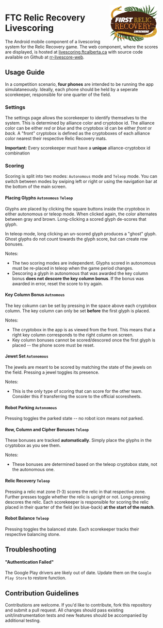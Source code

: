 <img
    src="/app/src/main/res/drawable/logo.png"
    width="160"
    height="120"
    title="Logo"
    align="right"
    alt="Relic Recovery Logo"/>

# FTC Relic Recovery Livescoring
The Android mobile component of a livescoring system for the Relic Recovery game. The web component, where the scores are displayed, is 
hosted at [livescoring.ftcalberta.ca](livescoring.ftcalberta.ca) with source code available on Github at [rr-livescore-web](https://github.com/jhryniw/rr-livescore-web).

## Usage Guide
In a competition scenario, **four phones** are intended to be running the app simulataneously. Ideally, each phone should be held by a seperate scorekeeper, responsible for one quarter of the field. 

### Settings
The settings page allows the scorekeeper to identify themselves to the system. This is determined by alliance color and cryptobox id. The alliance color can be either _red_ or _blue_ and the cryptobox id can be either _front_ or _back_. A "front" cryptobox is defined as the cryptoboxes of each alliance color nearest their respective Relic Recovery mats.

**Important:** Every scorekeeper must have a **unique** alliance-cryptobox id combination 

### Scoring
Scoring is split into two modes: `Autonomous` mode and `Teleop` mode. You can switch between modes by swiping left or right or using the navigation bar at the bottom of the main screen.

#### Placing Glyphs `Autonomous` `Teleop`
Glyphs are placed by clicking the square buttons inside the cryptobox in either autonomous or teleop mode. When clicked again, the color alternates between gray and brown. Long-clicking a scored glyph de-scores that glyph.

In teleop mode, long clicking an un-scored glyph produces a "ghost" glyph. Ghost glyphs do not count towards the glyph score, but can create row bonuses.

Notes:
* The two scoring modes are independent. Glyphs scored in autonomous must be re-placed in teleop when the game period changes.
* Descoring a glyph in autonomous that was awarded the key column bonus **does not descore the key column bonus**. If the bonus was awarded in error, reset the score to try again.

#### Key Column Bonus `Autnomous`
The key cokumn can be set by pressing in the space above each cryptobox column. The key column can only be set **before** the first glyph is placed.

Notes:
* The cryptobox in the app is as viewed from the front. This means that a right key column corresponds to the right column on screen.
* Key column bonuses cannot be scored/descored once the first glyph is placed -- the phone score must be reset.

#### Jewet Set `Autonomous`
The jewels are meant to be scored by matching the state of the jewels on the field. Pressing a jewel toggles its presence.

Notes:
* This is the only type of scoring that can score for the other team. Consider this if transferring the score to the official scoresheets.

#### Robot Parking `Autonomous`
Pressing toggles the parked state -- no robot icon means not parked.

#### Row, Column and Cipher Bonuses `Teleop`
These bonuses are tracked **automatically**. Simply place the glyphs in the cryptobox as you see them.

Notes:
* These bonuses are determined based on the teleop cryptobox state, not the autonomous one.

#### Relic Recovery `Teleop`
Pressing a relic mat zone (1-3) scores the relic in that respective zone. Further presses toggle whether the relic is upright or not. Long-pressing descores the relic. Each scorekeeper is responsible for scoring the relic placed in their quarter of the field (ex blue-back) **at the start of the match**. 

#### Robot Balance `Teleop`
Pressing toggles the balanced state. Each scorekeeper tracks their respective balancing stone.

## Troubleshooting
#### "Authentication Failed"
The Google Play drivers are likely out of date. Update them on the `Google Play Store` to restore function. 

## Contribution Guidelines
Contributions are welcome. If you'd like to contribute, fork this repository and submit a pull request. All changes should pass existing unit/instrumentation tests and new features should be accompanied by additional testing.
